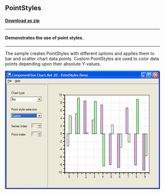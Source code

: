 ## PointStyles
#### [Download as zip](https://grapecity.github.io/DownGit/#/home?url=https://github.com/GrapeCity/ComponentOne-WinForms-Samples/tree/master/NetFramework\Charts\VB\PointStyles)
____
#### Demonstrates the use of point styles.
____
The sample creates PointStyles with different options and applies them to bar and scatter chart data points.
Custom PointStyles are used to color data points depending upon their absolute Y-values.

![screenshot](screenshot.png)
